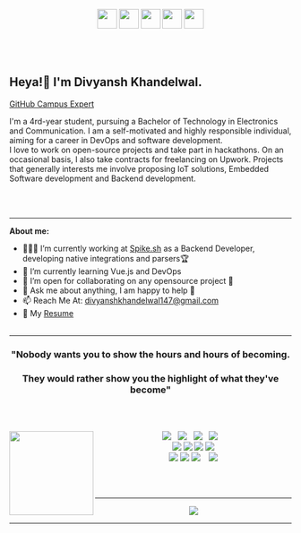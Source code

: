 
<p align="center">
    <a href="https://medium.com/@divyanshkhandelwal147"><img src="https://img.shields.io/badge/medium-%2312100E.svg?&style=for-the-badge&logo=medium&logoColor=white" height=35></a>
    <a href="https://www.twitter.com/noob_master147"><img src="https://img.shields.io/badge/twitter-%231DA1F2.svg?&style=for-the-badge&logo=twitter&logoColor=white" height=35></a>
    <a href="https://www.linkedin.com/in/divyansh-khandelwal147/"><img src="https://img.shields.io/badge/linkedin-%230077B5.svg?&style=for-the-badge&logo=linkedin&logoColor=white" height=35></a>
    <a href="https://www.instagram.com/divyansh_khandelwal/"><img src="https://img.shields.io/badge/instagram-%23E4405F.svg?&style=for-the-badge&logo=instagram&logoColor=white" height=35></a>
    <a href="https://dev.to/noobmaster147"><img src="https://img.shields.io/badge/DEV.TO-%230A0A0A.svg?&style=for-the-badge&logo=dev-dot-to&logoColor=white" height=35></a>
    <br><br><br><br>
</p>


<h2>Heya!👋 I'm Divyansh Khandelwal.<br> </h2>
<a href="https://githubcampus.expert/noob-master147/">GitHub Campus Expert</a>

<p> I'm a 4rd-year student, pursuing a Bachelor of Technology in Electronics and Communication. I am a self-motivated and highly responsible individual, aiming for a career in DevOps and software development.

<br>
I love to work on open-source projects and take part in hackathons. On an occasional basis, I also take contracts for freelancing on Upwork. Projects that generally interests me involve proposing IoT solutions, Embedded Software development and Backend development.


<br/><br/> 

 ---

**About me:** 
* 👨🏽‍💻 I’m currently working at [Spike.sh](Spike.sh) as a Backend Developer, developing native integrations and parsers🏆 
* 🌱 I’m currently learning Vue.js and DevOps 
* 👯 I’m open for collaborating on any opensource project 🤝 
* 💬 Ask me about anything, I am happy to help 🥰
* 📫 Reach Me At: divyanshkhandelwal147@gmail.com
* 📝 My [Resume](https://docs.google.com/document/d/1_MZEFNvm-ANA4r4FnFT8NJeQtGkwq9lrg7v5_rH6v1I/edit?usp=sharing) 
<br/><br/> 

 ---

<p align="center">
<h3 align="center">"Nobody wants you to show the hours and hours of becoming.</h3>
<h3 align="center">They would rather show you the highlight of what they've become"</h3>
</p>
<br><br>

<p>
    <img width="150" align='left' src="https://raw.githubusercontent.com/coderjojo/coderjojo/master/img/github.gif">
</p>
<p align="center">
    <img src="https://img.shields.io/badge/javascript%20-%23F7DF1E.svg?&style=for-the-badge&logo=javascript&logoColor=white" />&nbsp;&nbsp;
    <img src="https://img.shields.io/badge/html5%20-%23e34f26.svg?&style=for-the-badge&logo=html5&logoColor=white" />&nbsp;&nbsp;
    <img src="https://img.shields.io/badge/css3%20-%231572B6.svg?&style=for-the-badge&logo=css3&logoColor=white" />&nbsp;&nbsp;
    <img src="https://img.shields.io/badge/vue.js%20-%2366BA83.svg?&style=for-the-badge&logo=vue.js&logoColor=white" />&nbsp;&nbsp;&nbsp;
    <br>
    <img src="https://img.shields.io/badge/Travis CI-black?&style=for-the-badge&logo=Travis&logoColor=black">
    <img src="https://img.shields.io/badge/-MongoDB-black?style=for-the-badge&logo=mongodb&link=https://github.com/imickovski">
    <img src="https://img.shields.io/badge/docker-black?style=for-the-badge&logo=docker&link=https://github.com/imickovski">
    <img src="https://img.shields.io/badge/-GitHub-181717?style=for-the-badge&logo=github&link=https://github.com/imickovski">
    <br>
    <img src="https://img.shields.io/badge/python-%233776AB.svg?&style=for-the-badge&logo=python&logoColor=white">
    <img src="https://img.shields.io/badge/Arduino-%234D999C.svg?&style=for-the-badge&logo=Arduino&logoColor=white">
    <img src="https://img.shields.io/badge/node.js%20-%23339933.svg?&style=for-the-badge&logo=node.js&logoColor=white" />&nbsp;&nbsp;&nbsp;
    <img src="https://img.shields.io/badge/Heroku-%235A42AD.svg?&style=for-the-badge&logo=Heroku&logoColor=white">
</p>

<br><br>


 ---

<p align="center">
<img src="https://github-readme-stats.vercel.app/api?username=noob-master147&show_icons=true&hide_border=true">
</p>

 ---

